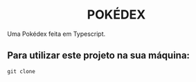 <h1 align="center">POKÉDEX</h1>

<p slign=center>Uma Pokédex feita em Typescript.</p>

## Para utilizar este projeto na sua máquina:

`git clone `
